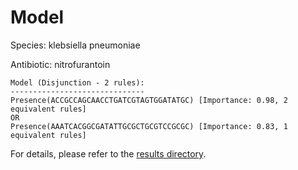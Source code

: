 
# Model

Species: klebsiella pneumoniae

Antibiotic: nitrofurantoin

```
Model (Disjunction - 2 rules):
------------------------------
Presence(ACCGCCAGCAACCTGATCGTAGTGGATATGC) [Importance: 0.98, 2 equivalent rules]
OR
Presence(AAATCACGGCGATATTGCGCTGCGTCCGCGC) [Importance: 0.83, 1 equivalent rules]

```

For details, please refer to the [results directory](../../../../../results/scm_b/klebsiella%20pneumoniae/nitrofurantoin/repeat_3/).

